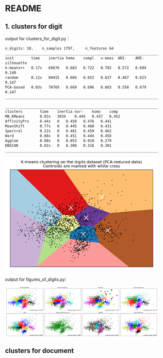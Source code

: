 # README



## 1. clusters for digit

output for clusters_for_digit.py：

```
n_digits: 10, 	 n_samples 1797, 	 n_features 64
__________________________________________________________________________________
init		time	inertia	homo	compl	v-meas	ARI-	AMI-	silhouette
k-means++	0.17s	69676	0.683	0.722	0.702	0.572	0.699	0.140
random   	0.12s	69415	0.604	0.652	0.627	0.467	0.623	0.147
PCA-based	0.03s	70769	0.669	0.696	0.683	0.558	0.679	0.147
__________________________________________________________________________________

__________________________________________________________________________________
clusters		time	inertia	nor-	homo	comp
MB_KMeans		0.02s	3034	0.444	0.437	0.452
AffinityPro		6.44s	0	0.458	0.476	0.441
MeanShift		0.77s	0	0.445	0.460	0.431
Spectral 		0.22s	0	0.461	0.459	0.462
Ward     		0.08s	0	0.451	0.444	0.458
Agglom   		0.08s	0	0.053	0.010	0.279
DBSCAN   		0.02s	0	0.308	0.316	0.301
__________________________________________________________________________________
```

![myplot](myplot.png)

output for figures_of_digits.py:

![myplot0](myplot0.png)



## clusters for document


